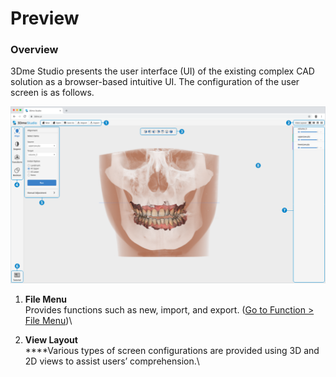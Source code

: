 # Preview

### Overview

3Dme Studio presents the user interface (UI) of the existing complex CAD solution as a browser-based intuitive UI. The configuration of the user screen is as follows.



![](<../../.gitbook/assets/image (5).png>)

1. **File Menu**\
   Provides functions such as new, import, and export. ([Go to Function > File Menu](../../function/function/file-menu.md))\

2. **View Layout**\
   ****Various types of screen configurations are provided using 3D and 2D views to assist users’ comprehension.\
